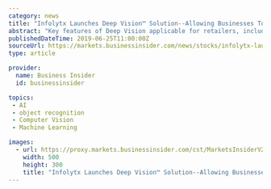 ```yaml
---
category: news
title: "Infolytx Launches Deep Vision™ Solution--Allowing Businesses To Enhance Object Detection Processes Without Machine Learning Expertise"
abstract: "Key features of Deep Vision applicable for retailers, include: Designed to be intuitive for non-data scientists to train classifiers for new objects/images for subsequent Object Recognition needs ..."
publishedDateTime: 2019-06-25T11:00:00Z
sourceUrl: https://markets.businessinsider.com/news/stocks/infolytx-launches-deep-vision-solution-allowing-businesses-to-enhance-object-detection-processes-without-machine-learning-expertise-1028304883
type: article

provider:
  name: Business Insider
  id: businessinsider

topics:
 - AI
 - object recognition
 - Computer Vision
 - Machine Learning

images:
  - url: https://proxy.markets.businessinsider.com/cst/MarketsInsiderV2/Share/chart.aspx?instruments=300013,998434,1059,333&amp;style=miniweiss5025&amp;period=IntradayAvailability&amp;timezone=Eastern Standard Time&amp;la=2&amp;height=30&amp;width=60
    width: 500
    height: 300
    title: "Infolytx Launches Deep Vision™ Solution--Allowing Businesses To Enhance Object Detection Processes Without Machine Learning Expertise"
---
```

